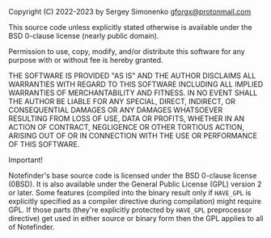 Copyright (C) 2022-2023 by Sergey Simonenko <gforgx@protonmail.com>

This source code unless explicitly stated otherwise is available under the BSD 0-clause license (nearly public domain).

Permission to use, copy, modify, and/or distribute this software for any purpose with or without fee is hereby granted.

THE SOFTWARE IS PROVIDED "AS IS" AND THE AUTHOR DISCLAIMS ALL WARRANTIES WITH REGARD TO THIS SOFTWARE INCLUDING ALL IMPLIED WARRANTIES OF MERCHANTABILITY AND FITNESS. IN NO EVENT SHALL THE AUTHOR BE LIABLE FOR ANY SPECIAL, DIRECT, INDIRECT, OR CONSEQUENTIAL DAMAGES OR ANY DAMAGES WHATSOEVER RESULTING FROM LOSS OF USE, DATA OR PROFITS, WHETHER IN AN ACTION OF CONTRACT, NEGLIGENCE OR OTHER TORTIOUS ACTION, ARISING OUT OF OR IN CONNECTION WITH THE USE OR PERFORMANCE OF THIS SOFTWARE.

Important!

Notefinder's base source code is licensed under the BSD 0-clause license (0BSD).
It is also available under the General Public License (GPL) version 2 or later.
Some features (compiled into the binary result only if `HAVE_GPL` is explicitly specified as a compiler directive during compilation) might require GPL. If those parts (they're explicitly protected by `HAVE_GPL` preprocessor directive) get used in either source or binary form then the GPL applies to all of Notefinder.
